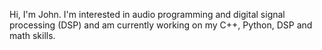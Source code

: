 Hi, I'm John. I'm interested in audio programming and digital signal processing (DSP) and am currently working on my C++, Python, DSP and math skills.
